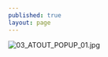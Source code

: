 ```yaml
---
published: true
layout: page
---
```

![03_ATOUT_POPUP_01.jpg]({{site.baseurl}}/data/images/3/atouts/03_ATOUT_POPUP_01.jpg)

